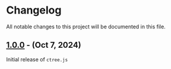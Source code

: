 # Changelog

All notable changes to this project will be documented in this file.

## [1.0.0] - (Oct 7, 2024)

Initial release of `ctree.js`

<!--
These Markdown anchors provide a link to the diff for each release. They should be
updated any time a new release is cut.
-->
[1.0.0]: /v1.0.0

